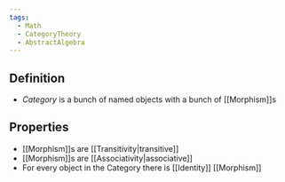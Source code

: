 ```yaml
---
tags:
  - Math
  - CategoryTheory
  - AbstractAlgebra
---
```

## Definition
- *Category* is a bunch of named objects with a bunch of [[Morphism]]s
## Properties
- [[Morphism]]s are [[Transitivity|transitive]]
- [[Morphism]]s are [[Associativity|associative]]
- For every object in the Category there is [[Identity]] [[Morphism]]